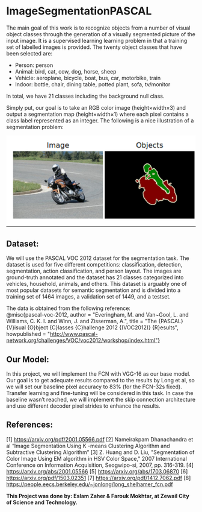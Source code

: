 # ImageSegmentationPASCAL

The main goal of this work is to recognize objects from a number of visual object classes through the generation of a visually segmented picture of the input image. It is  a supervised learning learning problem in that a training set of labelled images is provided. The twenty object classes that have been selected are:
- Person: person
- Animal: bird, cat, cow, dog, horse, sheep
- Vehicle: aeroplane, bicycle, boat, bus, car, motorbike, train
- Indoor: bottle, chair, dining table, potted plant, sofa, tv/monitor

In total, we have 21 classes including the background null class.

Simply put, our goal is to take an RGB color image (height×width×3) and output a segmentation map (height×width×1) where each pixel contains a class label represented as an integer. The following is a nice illustration of a segmentation problem:

![Example](/images/Example.png)

## Dataset:
We will use the PASCAL VOC 2012 dataset for the segmentation task. The dataset is used for five different competitions: classification, detection, segmentation, action classification, and person layout. The images are ground-truth annotated and the dataset has 21 classes categorized into vehicles, household, animals, and others. This dataset is arguably one of most popular datasets for semantic segmentation and is divided into a training set of 1464 images, a validation set of 1449, and a testset.

The data is obtained from the following reference: \
@misc{pascal-voc-2012,
author = "Everingham, M. and Van~Gool, L. and Williams, C. K. I. and Winn, J. and Zisserman, A.",
title = "The {PASCAL} {V}isual {O}bject {C}lasses {C}hallenge 2012 {(VOC2012)} {R}esults",
howpublished = "http://www.pascal-network.org/challenges/VOC/voc2012/workshop/index.html"}

## Our Model:
In this project, we will implement the FCN with VGG-16 as our base model. Our goal is to get adequate results compared to the results by Long et al, so we will set our baseline pixel accuracy to 83% (for the FCN-32s fixed). Transfer learning and fine-tuning will be considered in this task. In case the baseline wasn’t reached, we will implement the skip connection architecture and use different decoder pixel strides to enhance the results.

## References:
[1] https://arxiv.org/pdf/2001.05566.pdf
[2] Nameirakpam Dhanachandra et al “Image Segmentation Using K -means Clustering Algorithm and Subtractive Clustering Algorithm”
[3] Z. Huang and D. Liu, "Segmentation of Color Image Using EM algorithm in HSV Color Space," 2007 International Conference on Information Acquisition, Seogwipo-si, 2007, pp. 316-319.
[4] https://arxiv.org/abs/2001.05566
[5] https://arxiv.org/abs/1703.06870
[6] https://arxiv.org/pdf/1503.02351
[7] https://arxiv.org/pdf/1412.7062.pdf
[8] https://people.eecs.berkeley.edu/~jonlong/long_shelhamer_fcn.pdf



__This Project was done by: Eslam Zaher & Farouk Mokhtar, at Zewail City of Science and Technology.__
